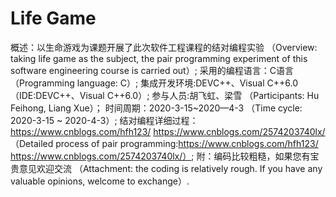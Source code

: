 # Life Game
概述：以生命游戏为课题开展了此次软件工程课程的结对编程实验
（Overview: taking life game as the subject, the pair programming experiment of this software engineering course is carried out）;
采用的编程语言：C语言
（Programming language: C）;
集成开发环境:DEVC++、Visual C++6.0
（IDE:DEVC++、Visual C++6.0）;
参与人员:胡飞虹、梁雪
（Participants: Hu Feihong, Liang Xue）；
时间周期：2020-3-15~2020—4-3
（Time cycle: 2020-3-15 ~ 2020-4-3）;
结对编程详细过程：https://www.cnblogs.com/hfh123/   https://www.cnblogs.com/2574203740lx/
（Detailed process of pair programming:https://www.cnblogs.com/hfh123/   https://www.cnblogs.com/2574203740lx/）;
附：编码比较粗糙，如果您有宝贵意见欢迎交流
（Attachment: the coding is relatively rough. If you have any valuable opinions, welcome to exchange）.
